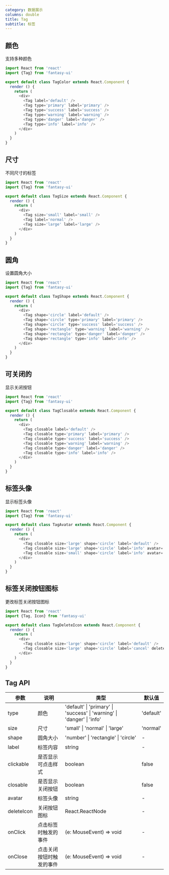 ```yaml
---
category: 数据展示
columns: double
title: Tag
subtitle: 标签
---
```


## 颜色

支持多种颜色

```js
import React from 'react'
import {Tag} from 'fantasy-ui'

export default class TagColor extends React.Component {
  render () {
    return (
      <div>
        <Tag label='default' />
        <Tag type='primary' label='primary' />
        <Tag type='success' label='success' />
        <Tag type='warning' label='warning' />
        <Tag type='danger' label='danger' />
        <Tag type='info' label='info' />
      </div>
    )
  }
}
```

## 尺寸

不同尺寸的标签

```js
import React from 'react'
import {Tag} from 'fantasy-ui'

export default class TagSize extends React.Component {
  render () {
    return (
      <div>
        <Tag size='small' label='small' />
        <Tag label='normal' />
        <Tag size='large' label='large' />
      </div>
    )
  }
}
```

## 圆角

设置圆角大小

```js
import React from 'react'
import {Tag} from 'fantasy-ui'

export default class TagShape extends React.Component {
  render () {
    return (
      <div>
        <Tag shape='circle' label='default' />
        <Tag shape='circle' type='primary' label='primary' />
        <Tag shape='circle' type='success' label='success' />
        <Tag shape='rectangle' type='warning' label='warning' />
        <Tag shape='rectangle' type='danger' label='danger' />
        <Tag shape='rectangle' type='info' label='info' />
      </div>
    )
  }
}
```

## 可关闭的

显示关闭按钮

```js
import React from 'react'
import {Tag} from 'fantasy-ui'

export default class TagClosable extends React.Component {
  render () {
    return (
      <div>
        <Tag closable label='default' />
        <Tag closable type='primary' label='primary' />
        <Tag closable type='success' label='success' />
        <Tag closable type='warning' label='warning' />
        <Tag closable type='danger' label='danger' />
        <Tag closable type='info' label='info' />
      </div>
    )
  }
}
```

## 标签头像

显示标签头像

```js
import React from 'react'
import {Tag} from 'fantasy-ui'

export default class TagAvatar extends React.Component {
  render () {
    return (
      <div>
        <Tag closable size='large' shape='circle' label='default' />
        <Tag closable size='large' shape='circle' label='info' avatar='http://shp.qpic.cn/bizmp/3wqsictOBp2lgRvXZiaLCuOjCMvNibzm13nKMmoAibGTzSL5g5D8VcOTtA/' />
        <Tag closable size='small' shape='circle' label='info' avatar='http://shp.qpic.cn/bizmp/3wqsictOBp2lgRvXZiaLCuOjCMvNibzm13nKMmoAibGTzSL5g5D8VcOTtA/' />
      </div>
    )
  }
}
```

## 标签关闭按钮图标

更改标签关闭按钮图标

```js
import React from 'react'
import {Tag, Icon} from 'fantasy-ui'

export default class TagDeleteIcon extends React.Component {
  render () {
    return (
      <div>
        <Tag closable size='large' shape='circle' label='default' />
        <Tag closable size='large' shape='circle' label='cancel' deleteIcon={<Icon>cancel</Icon>} />
      </div>
    )
  }
}
```

## Tag API

| 参数 | 说明 | 类型 | 默认值 |
|---|---|---|---|
| type | 颜色 | 'default' \| 'primary' \| 'success' \| 'warning' \| 'danger' \| 'info' | 'default' |
| size | 尺寸 | 'small' \| 'normal' \| 'large' | 'normal' |
| shape | 圆角大小 | 'number' \| 'rectangle' \| 'circle' | - |
| label | 标签内容 | string | - |
| clickable | 是否显示可点击样式 | boolean | false |
| closable | 是否显示关闭按钮 | boolean | false |
| avatar | 标签头像 | string | - |
| deleteIcon | 关闭按钮图标 | React.ReactNode | - |
| onClick | 点击标签时触发的事件 | (e: MouseEvent) => void | - |
| onClose | 点击关闭按钮时触发的事件 | (e: MouseEvent) => void | - |
